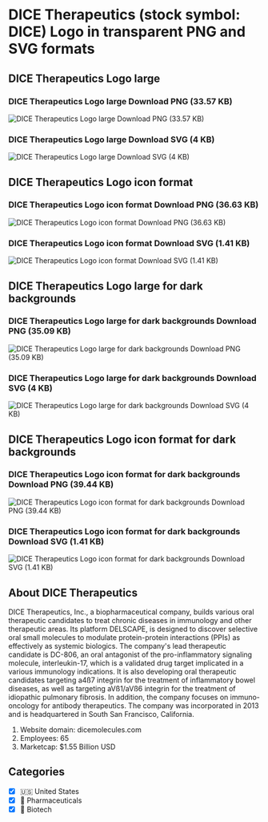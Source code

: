 # DICE Therapeutics (stock symbol: DICE) Logo in transparent PNG and SVG formats

## DICE Therapeutics Logo large

### DICE Therapeutics Logo large Download PNG (33.57 KB)

![DICE Therapeutics Logo large Download PNG (33.57 KB)](/img/orig/DICE_BIG-ab8d1798.png)

### DICE Therapeutics Logo large Download SVG (4 KB)

![DICE Therapeutics Logo large Download SVG (4 KB)](/img/orig/DICE_BIG-6bfb4875.svg)

## DICE Therapeutics Logo icon format

### DICE Therapeutics Logo icon format Download PNG (36.63 KB)

![DICE Therapeutics Logo icon format Download PNG (36.63 KB)](/img/orig/DICE-b5d765f8.png)

### DICE Therapeutics Logo icon format Download SVG (1.41 KB)

![DICE Therapeutics Logo icon format Download SVG (1.41 KB)](/img/orig/DICE-c4501d30.svg)

## DICE Therapeutics Logo large for dark backgrounds

### DICE Therapeutics Logo large for dark backgrounds Download PNG (35.09 KB)

![DICE Therapeutics Logo large for dark backgrounds Download PNG (35.09 KB)](/img/orig/DICE_BIG.D-ed701571.png)

### DICE Therapeutics Logo large for dark backgrounds Download SVG (4 KB)

![DICE Therapeutics Logo large for dark backgrounds Download SVG (4 KB)](/img/orig/DICE_BIG.D-5b773457.svg)

## DICE Therapeutics Logo icon format for dark backgrounds

### DICE Therapeutics Logo icon format for dark backgrounds Download PNG (39.44 KB)

![DICE Therapeutics Logo icon format for dark backgrounds Download PNG (39.44 KB)](/img/orig/DICE.D-3c4cad7d.png)

### DICE Therapeutics Logo icon format for dark backgrounds Download SVG (1.41 KB)

![DICE Therapeutics Logo icon format for dark backgrounds Download SVG (1.41 KB)](/img/orig/DICE.D-7a11a822.svg)

## About DICE Therapeutics

DICE Therapeutics, Inc., a biopharmaceutical company, builds various oral therapeutic candidates to treat chronic diseases in immunology and other therapeutic areas. Its platform DELSCAPE, is designed to discover selective oral small molecules to modulate protein-protein interactions (PPIs) as effectively as systemic biologics. The company's lead therapeutic candidate is DC-806, an oral antagonist of the pro-inflammatory signaling molecule, interleukin-17, which is a validated drug target implicated in a various immunology indications. It is also developing oral therapeutic candidates targeting a4ß7 integrin for the treatment of inflammatory bowel diseases, as well as targeting aVß1/aVß6 integrin for the treatment of idiopathic pulmonary fibrosis. In addition, the company focuses on immuno-oncology for antibody therapeutics. The company was incorporated in 2013 and is headquartered in South San Francisco, California.

1. Website domain: dicemolecules.com
2. Employees: 65
3. Marketcap: $1.55 Billion USD


## Categories
- [x] 🇺🇸 United States
- [x] 💊 Pharmaceuticals
- [x] 🧬 Biotech
